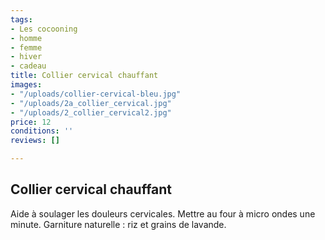 ```yaml
---
tags:
- Les cocooning
- homme
- femme
- hiver
- cadeau
title: Collier cervical chauffant
images:
- "/uploads/collier-cervical-bleu.jpg"
- "/uploads/2a_collier_cervical.jpg"
- "/uploads/2_collier_cervical2.jpg"
price: 12
conditions: ''
reviews: []

---
```

## Collier cervical chauffant

Aide à soulager les douleurs cervicales. Mettre au four à micro ondes une minute. Garniture naturelle : riz et grains de lavande.